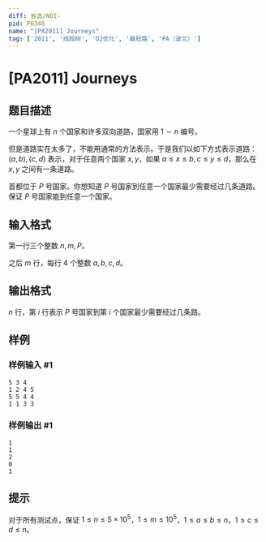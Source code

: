 ```yaml
---
diff: 省选/NOI-
pid: P6348
name: "[PA2011] Journeys"
tag: ['2011', '线段树', 'O2优化', '最短路', 'PA（波兰）']
---
```

# [PA2011] Journeys
## 题目描述

一个星球上有 $n$ 个国家和许多双向道路，国家用 $1\sim n$ 编号。

但是道路实在太多了，不能用通常的方法表示。于是我们以如下方式表示道路：$(a,b),(c,d)$ 表示，对于任意两个国家 $x,y$，如果 $a\le x\le b,c\le y\le d$，那么在 $x,y$ 之间有一条道路。

首都位于 $P$ 号国家。你想知道 $P$ 号国家到任意一个国家最少需要经过几条道路。保证 $P$ 号国家能到任意一个国家。
## 输入格式

第一行三个整数 $n,m,P$。

之后 $m$ 行，每行 $4$ 个整数 $a,b,c,d$。
## 输出格式

$n$ 行，第 $i$ 行表示 $P$ 号国家到第 $i$ 个国家最少需要经过几条路。
## 样例

### 样例输入 #1
```
5 3 4
1 2 4 5
5 5 4 4
1 1 3 3
```
### 样例输出 #1
```
1
1
2
0
1
```
## 提示

对于所有测试点，保证 $1\le n\le 5\times 10^5$，$1\le m\le 10^5$，$1\le a\le b\le n$，$1\le c\le d\le n$。
